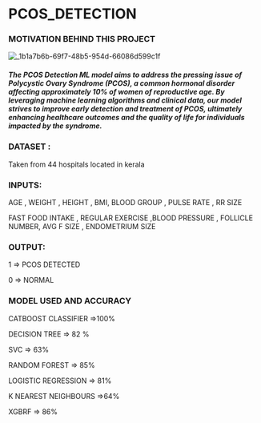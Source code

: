 # PCOS_DETECTION

### MOTIVATION BEHIND THIS PROJECT 

![_1b1a7b6b-69f7-48b5-954d-66086d599c1f](https://github.com/aasthad27/PCOS_DETECTION/assets/89932857/9ccd30c2-a82c-45f9-8d5d-bbc885e86df8=50*50)

##### The PCOS Detection ML model aims to address the pressing issue of Polycystic Ovary Syndrome (PCOS), a common hormonal disorder affecting approximately 10% of women of reproductive age. By leveraging machine learning algorithms and clinical data, our model strives to improve early detection and treatment of PCOS, ultimately enhancing healthcare outcomes and the quality of life for individuals impacted by the syndrome.


### DATASET :

Taken from 44 hospitals located in kerala 

### INPUTS:

AGE , WEIGHT , HEIGHT , BMI, BLOOD GROUP , PULSE RATE , RR SIZE 

FAST FOOD INTAKE , REGULAR EXERCISE ,BLOOD PRESSURE , FOLLICLE NUMBER, AVG F SIZE , ENDOMETRIUM SIZE  

### OUTPUT:

1    => PCOS DETECTED

0   => NORMAL

### MODEL USED AND ACCURACY 

CATBOOST CLASSIFIER =>100%

DECISION TREE => 82 %

SVC           => 63%

RANDOM FOREST => 85%

LOGISTIC REGRESSION => 81%

K NEAREST NEIGHBOURS =>64%

XGBRF                => 86%


